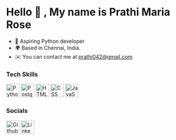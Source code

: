 Hello 👋 ,  My name is Prathi Maria Rose
===========================

* 🌱 Aspiring Python developer
* 🌍 Based in Chennai, India.
* ✉️ You can contact me at prathi042@gmail.com


### Tech Skills
<p>
<a href="https://www.python.org/" target="_blank" rel="noreferrer"><img src="https://cdn.svgporn.com/logos/python.svg?response-content-disposition=attachment%3Bfilename%3Dpython.svg" height="36" alt="Python" /></a> 
<a href="http://www.postgresql.org/" target="_blank" rel="noreferrer"><img src="https://cdn.svgporn.com/logos/postgresql.svg?response-content-disposition=attachment%3Bfilename%3Dpostgresql.svg" height="36" alt="PostgreSQL" /></a>
<a href="https://developer.mozilla.org/en-US/docs/Web/HTML" target="_blank" rel="noreferrer"><img src="https://cdn.svglogos.dev/logos/html-5.svg?response-content-disposition=attachment%3Bfilename%3Dhtml-5.svg" height="36" alt="HTML" /></a> 
<a href="https://developer.mozilla.org/en-US/docs/Web/CSS" target="_blank" rel="noreferrer"><img src="https://cdn.svglogos.dev/logos/css-3.svg?response-content-disposition=attachment%3Bfilename%3Dcss-3.svg" height="36" alt="CSS" /></a>  
<a href="https://developer.mozilla.org/en-US/docs/Web/JavaScript" target="_blank" rel="noreferrer"><img src="https://img.icons8.com/?id=tGvHBPJaKqEd&format=gif&name=icons8-javascript.gif" height="36" alt="JavaScript" /></a>   
</p>

### Socials
<p>
<a href="https://www.github.com/prathimariarose" target="_blank" rel="noreferrer"><img src="https://img.icons8.com/?id=4MhUS4CzoLbx&format=gif&name=icons8-github.gif" height="36" alt="Github" /></a>
<a href="https://www.linkedin.com/in/prathi-m-r-ba30a2212/" target="_blank" rel="noreferrer"><img src="https://img.icons8.com/?id=TpMqKvVFD9pP&format=gif&name=icons8-linkedin-2.gif" height="36" alt="LinkedIn" /></a>
</p>
